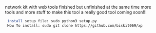 network kit with web tools finished but unfinished at the same time more tools and more stuff to make this tool a really good tool coming soon!!!

[](screenshot.png)



```bash
 install setup file: sudo python3 setup.py 
 How To install: sudo git clone https://github.com/biskit069/xp 

